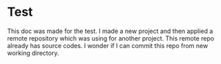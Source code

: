 # Test

This doc was made for the test. I made a new project and then applied a remote 
repository which was using for another project. This remote repo already has 
source codes. I wonder if I can commit this repo from new working directory.

